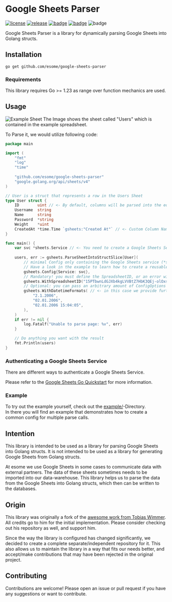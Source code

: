 # Google Sheets Parser

[![license](https://img.shields.io/github/license/esome/google-sheets-parser?style=flat&label=License&labelColor=rgb(45%2C%2049%2C%2054)&color=rgb(113%2C%2016%2C%20126))](LICENSE.md) 
[![release](https://img.shields.io/github/v/release/esome/google-sheets-parser?include_prereleases&sort=date&display_name=release&style=flat&label=Release&labelColor=rgb(45%2C%2049%2C%2054))](https://github.com/esome/google-sheets-parser/releases) 
[![badge](https://github.com/esome/google-sheets-parser/workflows/CodeQL/badge.svg)](https://github.com/esome/google-sheets-parser/actions/workflows/github-code-scanning/codeql)
[![badge](https://github.com/esome/google-sheets-parser/workflows/Go/badge.svg)](https://github.com/esome/google-sheets-parser/actions/workflows/go.yml)
![badge](https://img.shields.io/endpoint?url=https://gist.githubusercontent.com/sGy1980de/b272dbf4526c9be75f7da96352873a71/raw/gsheets-parser-coverage.json)

Google Sheets Parser is a library for dynamically parsing Google Sheets into Golang structs.

## Installation

```shell
go get github.com/esome/google-sheets-parser
```

### Requirements

This library requires Go >= 1.23 as range over function mechanics are used.

## Usage

![Example Sheet](Users_Sheet.png)
The Image shows the sheet called "Users" which is contained in the example spreadsheet.  

To Parse it, we would utilize following code:

```go
package main

import (
	"fmt"
	"log"
	"time"
	
	"github.com/esome/google-sheets-parser"
	"google.golang.org/api/sheets/v4"
)

// User is a struct that represents a row in the Users Sheet
type User struct {
	ID        uint // <- By default, columns will be parsed into the equally named struct fields.
	Username  string
	Name      string
	Password  *string
	Weight    *uint
	CreatedAt *time.Time `gsheets:"Created At"` // <- Custom Column Name, optional, will be prioritized over the Struct Field Name
}

func main() {
	var svc *sheets.Service // <- You need to create a Google Sheets Service first, see below
	
	users, err := gsheets.ParseSheetIntoStructSlice[User](
		// minimal Config only containing the Google Sheets service (*sheets.Service)
		// Have a look in the example to learn how to create a reusable configuration 
		gsheets.Config{Service: svc},
		// Mandatory! you must define the SpreadsheetID, or an error will be returned
		gsheets.WithSpreadsheetID("15PTbwnLdGJXb4kgLVVBtZ7HbK3QEj-olOxsY7XTzvCc"),
		// Optional: you can pass an arbitrary amount of ConfigOptions for further customization for this call
		gsheets.WithDatetimeFormats( // <- in this case we provide further Datetime Formats to be recognized 
			"2.1.2006",
			"02.01.2006",
			"02.01.2006 15:04:05",
		),
	)
	if err != nil {
		log.Fatalf("Unable to parse page: %v", err)
	}

	// Do anything you want with the result
	fmt.Println(users)
}
```


### Authenticating a Google Sheets Service

There are different ways to authenticate a Google Sheets Service.

Please refer to the [Google Sheets Go Quickstart](https://developers.google.com/sheets/api/quickstart/go) for more information.


### Example

To try out the example yourself, check out the [example/](example/)-Directory.  
In there you will find an example that demonstrates how to create a common config for multiple parse calls.


## Intention

This library is intended to be used as a library for parsing Google Sheets into Golang structs. It is not intended to be used as a library for generating Google Sheets from Golang structs.  

At esome we use Google Sheets in some cases to communicate data with external partners. The data of these sheets sometimes
needs to be imported into our data-warehouse. This library helps us to parse the data from the Google Sheets into 
Golang structs, which then can be written to the databases.  


## Origin

This library was originally a fork of the [awesome work from Tobias Wimmer](https://github.com/Tobi696/googlesheetsparser).
All credits go to him for the initial implementation. Please consider checking out his repository as well, and support him.

Since the way the library is configured has changed significantly, we decided to create a complete separate/independent
repository for it. This also allows us to maintain the library in a way that fits our needs better, and accept/make
contributions that may have been rejected in the original project. 


## Contributing

Contributions are welcome! Please open an issue or pull request if you have any suggestions or want to contribute.

